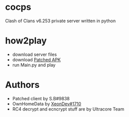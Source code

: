 # cocps
Clash of Clans v6.253 private server written in python
# how2play
- download server files
- download [Patched APK](https://download1980.mediafire.com/s0axispvidcg/2q6jp6xp1k56pz4/cocps.apk) 
- run Main.py and play
# Authors 
- Patched client by S.B#9838 
- OwnHomeData by [XeonDev#1710](https://github.com/1mposs1ble-dev/PyClash/blob/main/Packets/Messages/Server/OwnHomeData.py) 
- RC4 decrypt and ecncrypt stuff are by Ultracore Team
